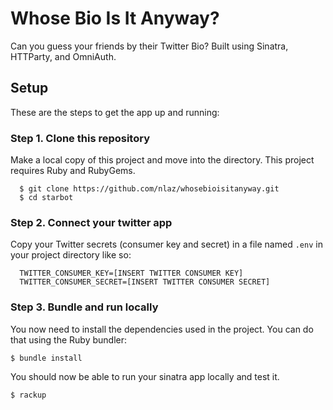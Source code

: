 # Whose Bio Is It Anyway?
Can you guess your friends by their Twitter Bio? Built using Sinatra, HTTParty, and OmniAuth.

## Setup

These are the steps to get the app up and running:

###  Step 1. Clone this repository
Make a local copy of this project and move into the directory. This project requires Ruby and RubyGems.
```
  $ git clone https://github.com/nlaz/whosebioisitanyway.git
  $ cd starbot
```

### Step 2. Connect your twitter app
Copy your Twitter secrets (consumer key and secret) in a file named `.env` in your project directory like so:
```
  TWITTER_CONSUMER_KEY=[INSERT TWITTER CONSUMER KEY]
  TWITTER_CONSUMER_SECRET=[INSERT TWITTER CONSUMER SECRET]
```  


### Step 3. Bundle and run locally
You now need to install the dependencies used in the project. You can do that using the Ruby bundler:
 
```
$ bundle install
```
You should now be able to run your sinatra app locally and test it.  
```
$ rackup
```
